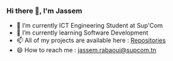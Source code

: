 ### Hi there 👋, I'm Jassem

- 🔭 I’m currently ICT Engineering Student at Sup'Com
- 🌱 I’m currently learning Software Development
- 📫 All of my projects are available here : [Repositories](https://github.com/jassem17?tab=repositories)
- 😄 How to reach me : jassem.rabaoui@supcom.tn
